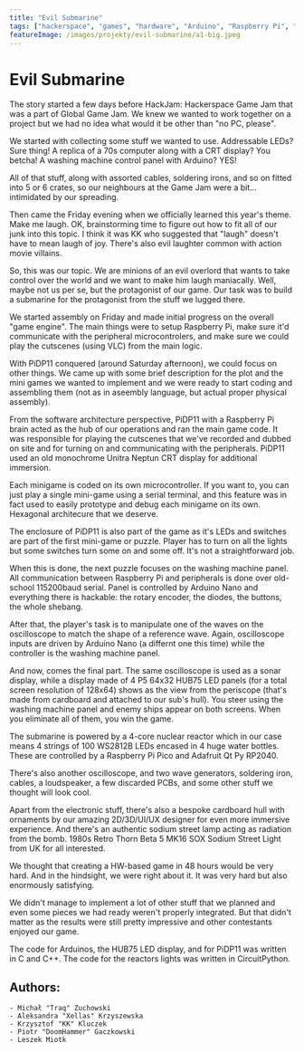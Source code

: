 ```yaml
---
title: "Evil Submarine"
tags: ["hackerspace", "games", "hardware", "Arduino", "Raspberry Pi", "LED", "WS2812", "Game Jam", "Hack Jam", "submarine"]
featureImage: /images/projekty/evil-submarine/a1-big.jpeg
---
```



# Evil Submarine

The story started a few days before HackJam: Hackerspace Game Jam that was a part of Global Game Jam. We knew we wanted to work together on a project but we had no idea what would it be other than "no PC, please".

We started with collecting some stuff we wanted to use. Addressable LEDs? Sure thing! A replica of a 70s computer along with a CRT display? You betcha! A washing machine control panel with Arduino? YES!

All of that stuff, along with assorted cables, soldering irons, and so on fitted into 5 or 6 crates, so our neighbours at the Game Jam were a bit... intimidated by our spreading.

Then came the Friday evening when we officially learned this year's theme. Make me laugh. OK, brainstorming time to figure out how to fit all of our junk into this topic. I think it was KK who suggested that "laugh" doesn't have to mean laugh of joy. There's also evil laughter common with action movie villains.

So, this was our topic. We are minions of an evil overlord that wants to take control over the world and we want to make him laugh maniacally. Well, maybe not us per se, but the protagonist of our game. Our task was to build a submarine for the protagonist from the stuff we lugged there.

We started assembly on Friday and made initial progress on the overall "game engine". The main things were to setup Raspberry Pi, make sure it'd communicate with the peripheral microcontrolers, and make sure we could play the cutscenes (using VLC) from the main logic.

With PiDP11 conquered (around Saturday afternoon), we could focus on other things. We came up with some brief description for the plot and the mini games we wanted to implement and we were ready to start coding and assembling them (not as in aseembly language, but actual proper physical assembly). 

From the software architecture perspective, PiDP11 with a Raspberry Pi brain acted as the hub of our operations and ran the main game code. It was responsible for playing the cutscenes that we've recorded and dubbed on site and for turning on and communicating with the peripherals. PiDP11 used an old monochrome Unitra Neptun CRT display for additional immersion.

Each minigame is coded on its own microcontroller. If you want to, you can just play a single mini-game using a serial terminal, and this feature was in fact used to easily prototype and debug each minigame on its own. Hexagonal architecure that we deserve.

The enclosure of PiDP11 is also part of the game as it's LEDs and switches are part of the first mini-game or puzzle. Player has to turn on all the lights but some switches turn some on and some off. It's not a straightforward job.

When this is done, the next puzzle focuses on the washing machine panel. All communication between Raspberry Pi and peripherals is done over old-school 115200baud serial. Panel is controlled by Arduino Nano and everything there is hackable: the rotary encoder, the diodes, the buttons, the whole shebang.

After that, the player's task is to manipulate one of the waves on the oscilloscope to match the shape of a reference wave. Again, oscilloscope inputs are driven by Arduino Nano (a differnt one this time) while the controller is the washing machine panel.

And now, comes the final part. The same oscilloscope is used as a sonar display, while a display made of 4 P5 64x32 HUB75 LED panels (for a total screen resolution of 128x64) shows as the view from the periscope (that's made from cardboard and attached to our sub's hull). You steer using the washing machine panel and enemy ships appear on both screens. When you eliminate all of them, you win the game.

The submarine is powered by a 4-core nuclear reactor which in our case means 4 strings of 100 WS2812B LEDs encased in 4 huge water bottles. These are controlled by a Raspberry Pi Pico and Adafruit Qt Py RP2040.

There's also another oscilloscope, and two wave generators, soldering iron, cables, a loudspeaker, a few discarded PCBs, and some other stuff we thought will look cool.

Apart from the electronic stuff, there's also a bespoke cardboard hull with ornaments by our amazing 2D/3D/UI/UX designer for even more immersive experience. And there's an authentic sodium street lamp acting as radiation from the bomb. 1980s Retro Thorn Beta 5 MK16 SOX Sodium Street Light from UK for all interested.

We thought that creating a HW-based game in 48 hours would be very hard. And in the hindsight, we were right about it. It was very hard but also enormously satisfying.

We didn't manage to implement a lot of other stuff that we planned and even some pieces we had ready weren't properly integrated. But that didn't matter as the results were still pretty impressive and other contestants enjoyed our game.

The code for Arduinos, the HUB75 LED display, and for PiDP11 was written in C and C++. The code for the reactors lights was written in CircuitPython.



## Authors:

    - Michał "Traq" Zuchowski
    - Aleksandra "Xellas" Krzyszewska
    - Krzysztof "KK" Kluczek 
    - Piotr "DoomHammer" Gaczkowski
    - Leszek Miotk 



